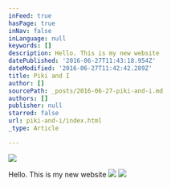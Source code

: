 ```yaml
---
inFeed: true
hasPage: true
inNav: false
inLanguage: null
keywords: []
description: Hello. This is my new website
datePublished: '2016-06-27T11:43:18.954Z'
dateModified: '2016-06-27T11:42:42.289Z'
title: Piki and I
author: []
sourcePath: _posts/2016-06-27-piki-and-i.md
authors: []
publisher: null
starred: false
url: piki-and-i/index.html
_type: Article

---
```

![](https://imgflo.herokuapp.com/graph/vahj1ThiexotieMo/a03704b7021d93480a2eaf326023fc78/croprotate.jpg?cropheight=1280&cropwidth=960&degrees=-90&input=https%3A%2F%2Fthe-grid-user-content.s3-us-west-2.amazonaws.com%2Fac6a284b-1526-47e5-9865-ca7b517abf3c.jpg&x=0&y=0)

Hello. This is my new website
![](https://the-grid-user-content.s3-us-west-2.amazonaws.com/6dba72b3-431d-4d06-aa37-f748415b3319.jpg)
![](https://the-grid-user-content.s3-us-west-2.amazonaws.com/48ff1de1-6d8e-4ce6-a3f8-1682566bd33a.jpg)